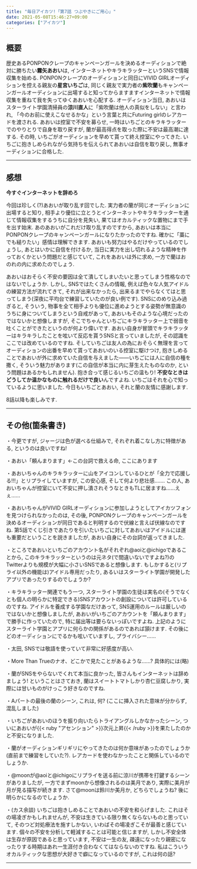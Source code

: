 ```yaml
---
title: "毎日アイカツ!「第7話 つぶやきにご用心」"
date: 2021-05-08T15:46:27+09:00
categories: ["アイカツ"]
---
```

## 概要

歴史あるPONPONクレープのキャンペーンガールを決めるオーディションで絶対に勝ちたい**霧矢あおい**は, インターネットやキラキラッターというSNSで情報収集を始める. PONPONクレープのオーディションと同日にVIVID GIRLオーディションを控える親友の**星宮いちご**は, 同じく親友で実力者の**紫吹蘭**もキャンペーンガールオーディションに出場すると知ってからますますインターネットで情報収集を重ねて我を失ってゆくあおいを心配する. オーディション当日, あおいはスターライト学園清掃員の**涼川直人**に「紫吹蘭は他人の真似をしない」と言われ, 「今のお前に使えこなせるかな」という言葉と共にFuturing girlのレアカードを渡される. あおいは控室で不安を募らせ, 一時はいちごとのキラキラッターでのやりとりで自身を取り戻すが, 蘭が最高得点を取った際に不安は最高潮に達する. その時, いちごがオーディションを早めて貰って終え控室にやってきた. いちごに抱きしめられながら気持ちを伝えられてあおいは自信を取り戻し, 無事オーディションに合格した.

***

## 感想

**今すぐインターネットを辞めろ**

今回は珍しく(?)あおいが取り乱す回でした. 実力者の蘭が同じオーディションに出場すると知り, 相手より優位に立とうとインターネットやキラキラッターを通じて情報収集をするうちに自分を見失い, 果てはオカルティックな置物にまで手を出す始末. あのあおいがこれだけ取り乱すのですから, あおいは本当にPONPONクレープのキャンペーンガールになりたかったのですね. 確かに「藁にでも縋りたい」感情は理解できます. あおいも努力はやるだけやっているのでしょうし, あとはいかに自信を付けるか, 当日に実力を出し切れるような精神を作っておくかという問題だと感じていて, これをあおいは外に求め, 一方で蘭はおのれの内に求めたのでしょう.

あおいはおそらく不安の要因は全て潰してしまいたいと思ってしまう性格なのではないでしょうか. しかし, SNSではたくさんの情報, 例えば色々な人気アイドルの練習方法が流れてきて, それが出来なかったら, 出来るまでやらなくてはと思ってしまう(深夜に平均台で練習していたのが良い例です). SNSにのめり込み過ぎると, そういう, 物事を全て相手よりも優位に進めようとする姿勢が無意識のうちに身についてしまうという自戒があって, あおいもそのような心境だったのではないかと想像しますが, そこでちゃんといちごにキラキラッター上で弱音を吐くことができたというのが何より偉いです. あおい自身が冒頭でキラキラッターはキラキラしたことを呟いて反応を貰うSNSと言っていましたが, その認識をここでは改めているのですね. そしていちごは友人の為におそらく無理を言ってオーディションの出番を早めて貰ってあおいのいる控室に駆けつけ, 抱きしめることであおいが外に求めていた自信を与えました――いちごには人に自信の種を撒く, そういう魅力があります(この自信が本当に内に芽生えたものなのか, という問題はあるかもしれません). 抱き合って感じるいちごの温もり! **不安なときはどうしてか温かなものに触れるだけで良い**んですよね. いちごはそれを心で知っているように思いました. 今日もいちごとあおい, それと蘭の友情に感謝します.

8話以降も楽しみです.

***

## その他(箇条書き)

・今更ですが, ジャージは色が選べる仕組みで, それぞれ着こなし方に特徴がある, というのは良いですね!

・あおい「頼んまります」←この台詞で救える命, ここにあります

・あおいちゃんのキラキラッターに山をアイコンしているひとが「全力で応援しる!!!」とリプライしていますが, この安心感, そして何より悲壮感……. この人, あおいちゃんが控室にいて不安に押し潰されそうなときもTLに居ますね……えぇ……

・あおいちゃんがVIVID GIRLオーディションに参加しようとしてアイカツフォンを見つけられなかったのは, その後, PONPONクレープのキャンペーンガールを決めるオーディションが同日であると判明するので伏線と言えば伏線なのですね. 第5話でくじ引きであたりを引いたいちごに対してあおいはアイドルには運も重要だということを説きましたが, あおい自身にその台詞が返ってきました.

・ところであおいといちごのアカウント名がそれぞれ@aoiと@ichigoであることから, このキラキラッターというのは元ネタ(で間違いないですよね?)のTwitterよりも規模が大幅に小さいSNSであると想像します. もしかすると(リプライ以外の機能は)アイドル専用だったり, あるいはスターライト学園が開発したアプリであったりするのでしょうか?

・キラキラッター関連でもう一つ, スターライト学園の生徒は実名の(そうでなくとも個人の明らかに特定できる)SNSアカウントの創設については許可しているのですね. アイドルを養成する学園なだけあって, SNS運用のルールは厳しいのではないかと想像しましたが, あおいがいちごのアカウントを「頼んまります」で勝手に作っていたので, 特に届出等は要らないっぽいですよね. 上記のようにスターライト学園とアプリに何らかの関係があるのであれば頷けます. その後にどのオーディションにでるかも呟いていますし, プライバシー……

・太田, SNSでは敬語を使っていて非常に好感度が高い.

・More Than Trueのナオ、どこかで見たことがあるような……? 具体的には(略)

・蘭がSNSをやらないでくれて本当に良かった, 皆さんもインターネットは辞めましょう! ということはさておき, 蘭はスイートトマトしかり杏仁豆腐しかり, 実際には甘いものがけっこう好きなのですね.

・Aパートの最後の蘭のシーン, これは, 何? (ここに挿入された意味が分からず, 混乱しました)

・いちごがあおいのほうを振り向いたらトライアングルしかなかったシーン, ついにあおいが{{< ruby "アセンション" >}}次元上昇{{< /ruby >}}を果たしたのかと不安になりました.

・蘭がオーディションギリギリにやってきたのは何か意味があったのでしょうか(直前まで練習をしていた?). レアカードを使わなかったことと関係しているのでしょうか.

・@moonが@aoiと@ichigoにリプライを送る前に涼川が携帯を打鍵するシーンがありましたが, 一方でまずmoonから想像されるのは美月であり, 実際に美月が月が見る描写が続きます. さて@moonは鈴川か美月か, どちらでしょうね? 後に明らかになるのでしょうか.

・(カス余談) いちごは抱きしめることであおいの不安を和らげました. これはその場凌ぎかもしれませんが, 不安は生きている限り無くならないものと思っていて, そのつど対処療法を施すしかない, いわばその場凌ぎこそが最善と感じています. 個々の不安を分析して軽減することは可能と信じますが, しかし不安全体は生存が原因であると思っています, 不安は一生の友, 疎遠になったり親密になったりする時期はあれ一生涯付き合わなくてはならないのですね. 私はこういうオカルティックな思想が大好きで癖になっているのですが, これは何の話?

***

